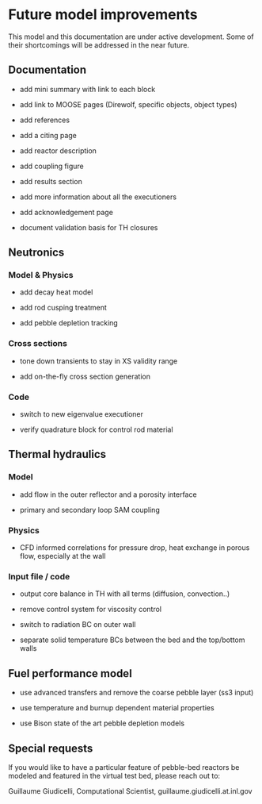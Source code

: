 # Future model improvements

This model and this documentation are under active development. Some of their shortcomings
will be addressed in the near future.

## Documentation

- add mini summary with link to each block

- add link to MOOSE pages (Direwolf, specific objects, object types)

- add references

- add a citing page

- add reactor description

- add coupling figure

- add results section

- add more information about all the executioners

- add acknowledgement page

- document validation basis for TH closures


## Neutronics

### Model & Physics

- add decay heat model

- add rod cusping treatment

- add pebble depletion tracking

### Cross sections

- tone down transients to stay in XS validity range

- add on-the-fly cross section generation

### Code

- switch to new eigenvalue executioner

- verify quadrature block for control rod material

## Thermal hydraulics

### Model

- add flow in the outer reflector and a porosity interface

- primary and secondary loop SAM coupling

### Physics

- CFD informed correlations for pressure drop, heat exchange in porous flow, especially at the wall

### Input file / code

- output core balance in TH with all terms (diffusion, convection..)

- remove control system for viscosity control

- switch to radiation BC on outer wall

- separate solid temperature BCs between the bed and the top/bottom walls

## Fuel performance model

- use advanced transfers and remove the coarse pebble layer (ss3 input)

- use temperature and burnup dependent material properties

- use Bison state of the art pebble depletion models


## Special requests

If you would like to have a particular feature of pebble-bed reactors
be modeled and featured in the virtual test bed, please reach out to:

Guillaume Giudicelli, Computational Scientist, guillaume.giudicelli.at.inl.gov

